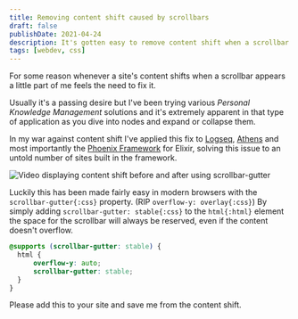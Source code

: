 ```yaml
---
title: Removing content shift caused by scrollbars
draft: false
publishDate: 2021-04-24
description: It's gotten easy to remove content shift when a scrollbar appears with `scrollbar-gutter`
tags: [webdev, css]
---
```


For some reason whenever a site's content shifts when a scrollbar appears a little part of me feels the need to fix it.

Usually it's a passing desire but I've been trying various *Personal Knowledge Management* solutions and it's extremely apparent in that type of application as you dive into nodes and expand or collapse them.

In my war against content shift I've applied this fix to [Logseq](https://github.com/logseq/logseq/pull/1972), [Athens](https://github.com/athensresearch/athens/pull/1212) and most importantly the [Phoenix Framework](https://github.com/phoenixframework/phoenix/pull/5101) for Elixir, solving this issue to an untold number of sites built in the framework.

![Video displaying content shift before and after using scrollbar-gutter](@assets/blog/scrollbar-gutter/logseq-fix.webp)

Luckily this has been made fairly easy in modern browsers with the `scrollbar-gutter{:css}` property. (RIP `overflow-y: overlay{:css}`)
By simply adding `scrollbar-gutter: stable{:css}` to the `html{:html}` element the space for the scrollbar will always be reserved, even if the content doesn't overflow.

```css
@supports (scrollbar-gutter: stable) {
  html {
      overflow-y: auto;
      scrollbar-gutter: stable;
  }
}
```

Please add this to your site and save me from the content shift.
